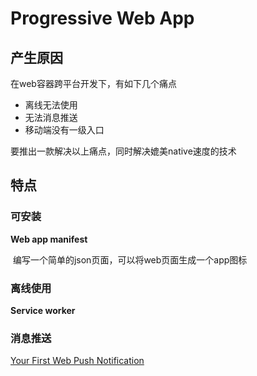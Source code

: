 # Progressive Web App

## 产生原因

在web容器跨平台开发下，有如下几个痛点

- 离线无法使用
- 无法消息推送
- 移动端没有一级入口

要推出一款解决以上痛点，同时解决媲美native速度的技术

## 特点

### 可安装

**Web app manifest**

​	编写一个简单的json页面，可以将web页面生成一个app图标

### 离线使用

**Service worker**

### 消息推送

[Your First Web Push Notification](https://developers.google.com/web/fundamentals/codelabs/push-notifications/)
